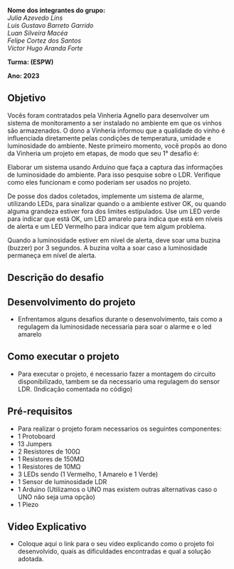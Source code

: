 
**Nome dos integrantes do grupo:** </br>
*Julia Azevedo Lins* </br>
*Luis Gustavo Barreto Garrido* </br>
*Luan Silveira Macéa* </br>
*Felipe Cortez dos Santos* </br>
*Victor Hugo Aranda Forte* </br>

**Turma: (ESPW)**

**Ano: 2023**

## Objetivo
Vocês foram contratados pela Vinheria Agnello para desenvolver um sistema de monitoramento a ser instalado no ambiente em que os vinhos são armazenados. O dono a Vinheria informou que a qualidade do vinho é influenciada diretamente pelas condições de temperatura, umidade e luminosidade do ambiente. Neste primeiro momento, você propôs ao dono da Vinheria um projeto em etapas, de modo que seu 1° desafio é:

Elaborar um sistema usando Arduino que faça a captura das informações de luminosidade do ambiente.  Para isso pesquise sobre o LDR. Verifique como eles funcionam e como poderiam ser usados no projeto.

De posse dos dados coletados, implemente um sistema de alarme, utilizando LEDs, para sinalizar quando o a ambiente estiver OK, ou quando alguma grandeza estiver fora dos limites estipulados.  Use um LED verde para indicar que está OK, um LED amarelo para indica que está em níveis de alerta e um LED Vermelho para indicar que tem algum problema.

Quando a luminosidade estiver em nível de alerta, deve soar uma buzina (buzzer) por 3 segundos. A buzina volta a soar caso a luminosidade permaneça em nível de alerta.

## Descrição do desafio

## Desenvolvimento do projeto
   - Enfrentamos alguns desafios durante o desenvolvimento, tais como a regulagem da luminosidade necessaria para soar o alarme e o led amarelo 

## Como executar o projeto
   - Para executar o projeto, é necessario fazer a montagem do circuito disponibilizado, tambem se da necessario uma regulagem do sensor LDR. (Indicação comentada no código)
   
   
## Pré-requisitos
   - Para realizar o projeto foram necessarios os seguintes componentes:
   - 1 Protoboard
   - 13 Jumpers 
   - 2 Resistores de 100Ω
   - 1 Resistores de 150MΩ
   - 1 Resistores de 10MΩ
   - 3 LEDs sendo (1 Vermelho, 1 Amarelo e 1 Verde)
   - 1 Sensor de luminosidade LDR
   - 1 Arduino (Utilizamos o UNO mas existem outras alternativas caso o UNO não seja uma opção)
   - 1 Piezo

## Video Explicativo
   - Coloque aqui o link para o seu video explicando como o projeto foi desenvolvido, quais as dificuldades encontradas e qual a solução adotada.
